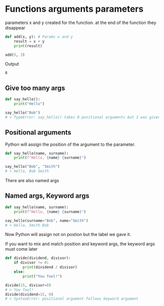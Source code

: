 # Functions arguments parameters

parameters x and y created for the function. at the end of the function they disappear

```py
def add(x, y): # Params x and y
    result = x + y
    print(result)

add(5, 3)
```

Output
```
8
```

## Give too many args

```py
def say_hello():
    print("Hello")

say_hello("Bob")
# > TypeError: say_hello() takes 0 positional arguments but 1 was given
```

## Positional arguments

Python will assign the position of the argument to the parameter. 

```py
def say_hello(name, surname):
    print(f"Hello, {name} {surname}")

say_hello("Bob", "Smith")
# > Hello, Bob Smith
```

There are also named args

## Named args, Keyword args

```py
def say_hello(name, surname):
    print(f"Hello, {name} {surname}")

say_hello(surname="Bob", name="Smith")
# > Hello, Smith Bob
```

Now Python will assign not on postion but the label we gave it.

If you want to mix and match position and keyword args, the keyword args must come later

```py
def divide(dividend, divisor):
    if divisor != 0:
        print(dividend / divisor)
    else:
        print("You fool!")

divide(15, divisor=0)
# > You fool!
divide(dividend=15, 0)
# > SyntaxError: positional argument follows keyword argument
```
